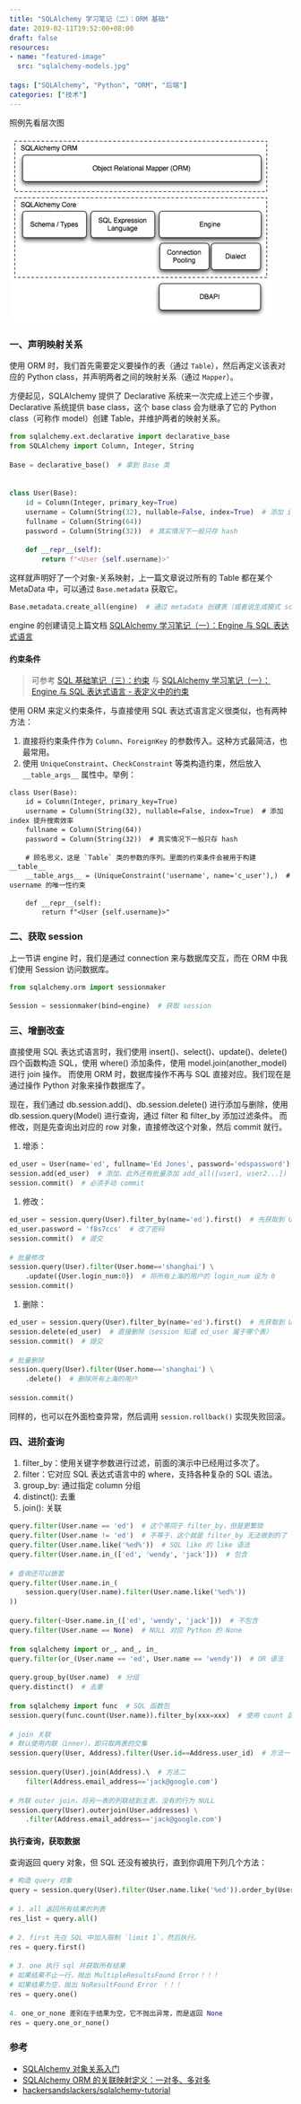 ```yaml
---
title: "SQLAlchemy 学习笔记（二）：ORM 基础"
date: 2019-02-11T19:52:00+08:00
draft: false
resources:
- name: "featured-image"
  src: "sqlalchemy-models.jpg"

tags: ["SQLAlchemy", "Python", "ORM", "后端"]
categories: ["技术"]
---
```



照例先看层次图

![](/images/sqlalchemy-notes/sqlalchemy-arch.png "SQLAlchemy 层次结构")

### 一、声明映射关系

使用 ORM 时，我们首先需要定义要操作的表（通过 `Table`），然后再定义该表对应的 Python class，并声明两者之间的映射关系（通过 `Mapper`）。

方便起见，SQLAlchemy 提供了 Declarative 系统来一次完成上述三个步骤，Declarative 系统提供 base class，这个 base class 会为继承了它的 Python class（可称作 model）创建 Table，并维护两者的映射关系。

```python
from sqlalchemy.ext.declarative import declarative_base
from SQLAlchemy import Column, Integer, String

Base = declarative_base()  # 拿到 Base 类


class User(Base):
    id = Column(Integer, primary_key=True)
    username = Column(String(32), nullable=False, index=True)  # 添加 index 提升搜索效率
    fullname = Column(String(64))
    password = Column(String(32))  # 真实情况下一般只存 hash

    def __repr__(self):
        return f"<User {self.username}>"
```

这样就声明好了一个对象-关系映射，上一篇文章说过所有的 Table 都在某个 MetaData 中，可以通过 `Base.metadata` 获取它。

```python
Base.metadata.create_all(engine)  # 通过 metadata 创建表（或者说生成模式 schema）
```

engine 的创建请见上篇文档 [SQLAlchemy 学习笔记（一）：Engine 与 SQL 表达式语言](https://www.cnblogs.com/kirito-c/p/10269485.html)

#### 约束条件

>可参考 [SQL 基础笔记（三）：约束](https://www.cnblogs.com/kirito-c/p/10295693.html) 与 [SQLAlchemy 学习笔记（一）：Engine 与 SQL 表达式语言 - 表定义中的约束](https://www.cnblogs.com/kirito-c/p/10269485.html#%E8%A1%A8%E5%AE%9A%E4%B9%89%E4%B8%AD%E7%9A%84%E7%BA%A6%E6%9D%9F)

使用 ORM 来定义约束条件，与直接使用 SQL 表达式语言定义很类似，也有两种方法：
1. 直接将约束条件作为 `Column`、`ForeignKey` 的参数传入。这种方式最简洁，也最常用。
1. 使用 `UniqueConstraint`、`CheckConstraint` 等类构造约束，然后放入 `__table_args__` 属性中。举例：

```python3
class User(Base):
    id = Column(Integer, primary_key=True)
    username = Column(String(32), nullable=False, index=True)  # 添加 index 提升搜索效率
    fullname = Column(String(64))
    password = Column(String(32))  # 真实情况下一般只存 hash

    # 顾名思义，这是 `Table` 类的参数的序列。里面的约束条件会被用于构建 __table__
    __table_args__ = (UniqueConstraint('username', name='c_user'),)  # username 的唯一性约束

    def __repr__(self):
        return f"<User {self.username}>"
```

### 二、获取 session

上一节讲 engine 时，我们是通过 connection 来与数据库交互，而在 ORM 中我们使用 Session 访问数据库。

```python
from sqlalchemy.orm import sessionmaker

Session = sessionmaker(bind=engine)  # 获取 session
```

### 三、增删改查

直接使用 SQL 表达式语言时，我们使用 insert()、select()、update()、delete() 四个函数构造 SQL，使用 where() 添加条件，使用 model.join(another_model) 进行 join 操作。
而使用 ORM 时，数据库操作不再与 SQL 直接对应。我们现在是通过操作 Python 对象来操作数据库了。

现在，我们通过 db.session.add()、db.session.delete() 进行添加与删除，使用 db.session.query(Model) 进行查询，通过 filter 和 filter_by 添加过滤条件。
而修改，则是先查询出对应的 row 对象，直接修改这个对象，然后 commit 就行。

1. 增添：
```python
ed_user = User(name='ed', fullname='Ed Jones', password='edspassword')  # 用构造器构造对象
session.add(ed_user)  # 添加，此外还有批量添加 add_all([user1, user2...])
session.commit()  # 必须手动 commit
```

1. 修改：
```python
ed_user = session.query(User).filter_by(name='ed').first()  # 先获取到 User 对象
ed_user.password = 'f8s7ccs'  # 改了密码
session.commit()  # 提交

# 批量修改
session.query(User).filter(User.home=='shanghai') \
    .update({User.login_num:0})  # 将所有上海的用户的 login_num 设为 0
session.commit()
```

1. 删除：

```python
ed_user = session.query(User).filter_by(name='ed').first()  # 先获取到 User 对象
session.delete(ed_user)  # 直接删除（session 知道 ed_user 属于哪个表）
session.commit()  # 提交

# 批量删除
session.query(User).filter(User.home=='shanghai') \
    .delete()  # 删除所有上海的用户

session.commit()
```

同样的，也可以在外面检查异常，然后调用 `session.rollback()` 实现失败回滚。

### 四、进阶查询

1. filter_by：使用关键字参数进行过滤，前面的演示中已经用过多次了。
1. filter：它对应 SQL 表达式语言中的 where，支持各种复杂的 SQL 语法。
1. group_by: 通过指定 column 分组
1. distinct(): 去重
1. join(): 关联
```python
query.filter(User.name == 'ed')  # 这个等同于 filter_by，但是更繁琐
query.filter(User.name != 'ed')  # 不等于，这个就是 filter_by 无法做到的了
query.filter(User.name.like('%ed%'))  # SQL like 的 like 语法
query.filter(User.name.in_(['ed', 'wendy', 'jack']))  # 包含

# 查询还可以嵌套
query.filter(User.name.in_(
    session.query(User.name).filter(User.name.like('%ed%'))
))

query.filter(~User.name.in_(['ed', 'wendy', 'jack']))  # 不包含
query.filter(User.name == None)  # NULL 对应 Python 的 None

from sqlalchemy import or_, and_, in_
query.filter(or_(User.name == 'ed', User.name == 'wendy'))  # OR 语法

query.group_by(User.name)  # 分组
query.distinct()  # 去重

from sqlalchemy import func  # SQL 函数包
session.query(func.count(User.name)).filter_by(xxx=xxx)  # 使用 count 函数

# join 关联
# 默认使用内联（inner），即只取两表的交集
session.query(User, Address).filter(User.id==Address.user_id)  # 方法一

session.query(User).join(Address).\  # 方法二
    filter(Address.email_address=='jack@google.com')

# 外联 outer join，将另一表的列联结到主表，没有的行为 NULL
session.query(User).outerjoin(User.addresses) \
    .filter(Address.email_address=='jack@google.com')
```

#### 执行查询，获取数据

查询返回 query 对象，但 SQL 还没有被执行，直到你调用下列几个方法：
```python
# 构造 query 对象
query = session.query(User).filter(User.name.like('%ed')).order_by(User.id)

# 1. all 返回所有结果的列表
res_list = query.all()

# 2. first 先在 SQL 中加入限制 `limit 1`，然后执行。
res = query.first()

# 3. one 执行 sql 并获取所有结果
# 如果结果不止一行，抛出 MultipleResultsFound Error！！！
# 如果结果为空，抛出 NoResultFound Error ！！！
res = query.one()

4. one_or_none 差别在于结果为空，它不抛出异常，而是返回 None
res = query.one_or_none()
```


### 参考

- [SQLAlchemy 对象关系入门](https://docs.sqlalchemy.org/en/latest/orm/tutorial.html)
- [SQLAlchemy ORM 的关联映射定义：一对多、多对多](https://docs.sqlalchemy.org/en/latest/orm/basic_relationships.html)
- [hackersandslackers/sqlalchemy-tutorial](https://github.com/hackersandslackers/sqlalchemy-tutorial)
